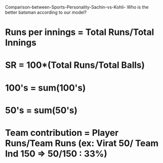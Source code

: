 Comparison-between-Sports-Personality-Sachin-vs-Kohli-
    Who is the better batsman according to our model?




# Runs per innings = Total Runs/Total Innings
# SR = 100*(Total Runs/Total Balls)
# 100's = sum(100's)
# 50's = sum(50's)
# Team contribution = Player Runs/Team Runs (ex: Virat 50/ Team Ind 150 => 50/150 : 33%)
